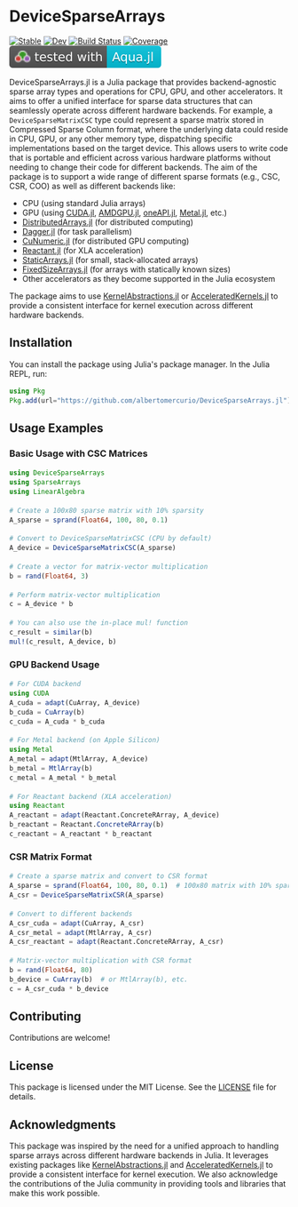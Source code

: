 # DeviceSparseArrays

[![Stable](https://img.shields.io/badge/docs-stable-blue.svg)](https://albertomercurio.github.io/DeviceSparseArrays.jl/stable/)
[![Dev](https://img.shields.io/badge/docs-dev-blue.svg)](https://albertomercurio.github.io/DeviceSparseArrays.jl/dev/)
[![Build Status](https://github.com/albertomercurio/DeviceSparseArrays.jl/actions/workflows/CI.yml/badge.svg?branch=main)](https://github.com/albertomercurio/DeviceSparseArrays.jl/actions/workflows/CI.yml?query=branch%3Amain)
[![Coverage](https://codecov.io/gh/albertomercurio/DeviceSparseArrays.jl/branch/main/graph/badge.svg)](https://codecov.io/gh/albertomercurio/DeviceSparseArrays.jl)
[![Aqua](https://raw.githubusercontent.com/JuliaTesting/Aqua.jl/master/badge.svg)](https://github.com/JuliaTesting/Aqua.jl)

DeviceSparseArrays.jl is a Julia package that provides backend-agnostic sparse array types and operations for CPU, GPU, and other accelerators. It aims to offer a unified interface for sparse data structures that can seamlessly operate across different hardware backends. For example, a `DeviceSparseMatrixCSC` type could represent a sparse matrix stored in Compressed Sparse Column format, where the underlying data could reside in CPU, GPU, or any other memory type, dispatching specific implementations based on the target device. This allows users to write code that is portable and efficient across various hardware platforms without needing to change their code for different backends. The aim of the package is to support a wide range of different sparse formats (e.g., CSC, CSR, COO) as well as different backends like:
- CPU (using standard Julia arrays)
- GPU (using [CUDA.jl](https://github.com/JuliaGPU/CUDA.jl), [AMDGPU.jl](https://github.com/JuliaGPU/AMDGPU.jl), [oneAPI.jl](https://github.com/JuliaGPU/oneAPI.jl), [Metal.jl](https://github.com/JuliaGPU/Metal.jl), etc.)
- [DistributedArrays.jl](https://github.com/JuliaParallel/DistributedArrays.jl) (for distributed computing)
- [Dagger.jl](https://github.com/JuliaParallel/Dagger.jl) (for task parallelism)
- [CuNumeric.jl](https://github.com/JuliaLegate/cuNumeric.jl) (for distributed GPU computing)
- [Reactant.jl](https://github.com/EnzymeAD/Reactant.jl) (for XLA acceleration)
- [StaticArrays.jl](https://github.com/JuliaArrays/StaticArrays.jl) (for small, stack-allocated arrays)
- [FixedSizeArrays.jl](https://github.com/JuliaArrays/FixedSizeArrays.jl) (for arrays with statically known sizes)
- Other accelerators as they become supported in the Julia ecosystem

The package aims to use [KernelAbstractions.jl](https://github.com/JuliaGPU/KernelAbstractions.jl) or [AcceleratedKernels.jl](https://github.com/JuliaGPU/AcceleratedKernels.jl) to provide a consistent interface for kernel execution across different hardware backends.

## Installation
You can install the package using Julia's package manager. In the Julia REPL, run:
```julia
using Pkg
Pkg.add(url="https://github.com/albertomercurio/DeviceSparseArrays.jl")
```

## Usage Examples

### Basic Usage with CSC Matrices

```julia
using DeviceSparseArrays
using SparseArrays
using LinearAlgebra

# Create a 100x80 sparse matrix with 10% sparsity
A_sparse = sprand(Float64, 100, 80, 0.1)

# Convert to DeviceSparseMatrixCSC (CPU by default)
A_device = DeviceSparseMatrixCSC(A_sparse)

# Create a vector for matrix-vector multiplication
b = rand(Float64, 3)

# Perform matrix-vector multiplication
c = A_device * b

# You can also use the in-place mul! function
c_result = similar(b)
mul!(c_result, A_device, b)
```

### GPU Backend Usage

```julia
# For CUDA backend
using CUDA
A_cuda = adapt(CuArray, A_device)
b_cuda = CuArray(b)
c_cuda = A_cuda * b_cuda

# For Metal backend (on Apple Silicon)
using Metal
A_metal = adapt(MtlArray, A_device)
b_metal = MtlArray(b)
c_metal = A_metal * b_metal

# For Reactant backend (XLA acceleration)
using Reactant
A_reactant = adapt(Reactant.ConcreteRArray, A_device)
b_reactant = Reactant.ConcreteRArray(b)
c_reactant = A_reactant * b_reactant
```

### CSR Matrix Format

```julia
# Create a sparse matrix and convert to CSR format
A_sparse = sprand(Float64, 100, 80, 0.1)  # 100x80 matrix with 10% sparsity
A_csr = DeviceSparseMatrixCSR(A_sparse)

# Convert to different backends
A_csr_cuda = adapt(CuArray, A_csr)
A_csr_metal = adapt(MtlArray, A_csr)
A_csr_reactant = adapt(Reactant.ConcreteRArray, A_csr)

# Matrix-vector multiplication with CSR format
b = rand(Float64, 80)
b_device = CuArray(b)  # or MtlArray(b), etc.
c = A_csr_cuda * b_device
```

## Contributing
Contributions are welcome!

## License
This package is licensed under the MIT License. See the [LICENSE](LICENSE) file for details.

## Acknowledgments
This package was inspired by the need for a unified approach to handling sparse arrays across different hardware backends in Julia. It leverages existing packages like [KernelAbstractions.jl](https://github.com/JuliaGPU/KernelAbstractions.jl) and [AcceleratedKernels.jl](https://github.com/JuliaGPU/AcceleratedKernels.jl) to provide a consistent interface for kernel execution.
We also acknowledge the contributions of the Julia community in providing tools and libraries that make this work possible.

